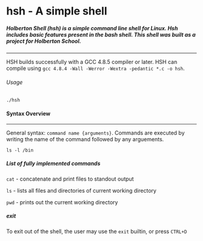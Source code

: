 # hsh - A simple shell

##### Holberton Shell (hsh) is a simple command line shell for Linux. Hsh includes basic features present in the bash shell. This shell was built as a project for Holberton School.

------

HSH builds successfully with a GCC 4.8.5 compiler or later. HSH can compile using `gcc 4.8.4 -Wall -Werror -Wextra -pedantic *.c -o hsh`.

###### Usage
```
./hsh
``` 

#### Syntax Overview

------

General syntax: `command name {arguments}`. Commands are executed by writing the name of the command followed by any arguements. 

```
ls -l /bin
```

##### List of fully implemented commands

`cat` - concatenate and print files to standout output

`ls` - lists all files and directories of current working directory

`pwd` - prints out the current working directory

##### exit

To exit out of the shell, the user may use the `exit` builtin, or press `CTRL+D`